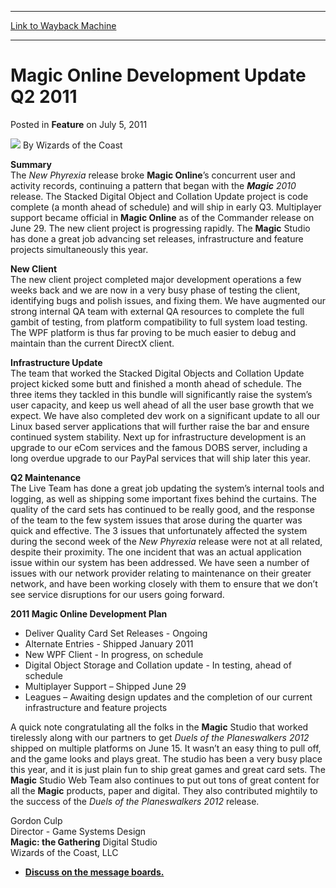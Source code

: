
---
[Link to Wayback Machine](https://web.archive.org/web/20220522175821/https://magic.wizards.com/en/articles/archive/feature/magic-online-development-update-q2-2011-2011-07-05)

[_metadata_:author]:- "Wizards of the Coast"
[_metadata_:description]:- "Summary The New Phyrexia release broke Magic Online’s concurrent user and activity records, continuing a pattern that began with the Magic 2010 release. The Stacked Digital Object and Collation Update project is code complete (a month ahead of schedule) and will ship in early Q3. Multiplayer support became official in Magic Online as of the Commander release on June 29. The"
[_metadata_:generator]:- "Drupal 7 (http://drupal.org)"
[_metadata_:publish_date]:- "2011-07-05"
[_metadata_:title]:- "Magic Online Development Update Q2 2011"
[_metadata_:wayback_capture_timestamp]:- "2022-05-22 17:58:21+00:00"
[_metadata_:wayback_raw_url]:- "https://web.archive.org/web/20220522175821id_/https://magic.wizards.com/en/articles/archive/feature/magic-online-development-update-q2-2011-2011-07-05"
[_metadata_:wayback_url]:- "https://magic.wizards.com/en/articles/archive/feature/magic-online-development-update-q2-2011-2011-07-05"
---


Magic Online Development Update Q2 2011
=======================================



 Posted in **Feature**
 on July 5, 2011 






![](https://media.magic.wizards.com/styles/auth_small/public/images/person/wizards_author.jpg)
By Wizards of the Coast











**Summary**  
 The *New Phyrexia* release broke **Magic Online**’s concurrent user and activity records, continuing a pattern that began with the ***Magic** 2010* release. The Stacked Digital Object and Collation Update project is code complete (a month ahead of schedule) and will ship in early Q3. Multiplayer support became official in **Magic Online** as of the Commander release on June 29. The new client project is progressing rapidly. The **Magic** Studio has done a great job advancing set releases, infrastructure and feature projects simultaneously this year.

**New Client**  
 The new client project completed major development operations a few weeks back and we are now in a very busy phase of testing the client, identifying bugs and polish issues, and fixing them. We have augmented our strong internal QA team with external QA resources to complete the full gambit of testing, from platform compatibility to full system load testing. The WPF platform is thus far proving to be much easier to debug and maintain than the current DirectX client.

**Infrastructure Update**  
 The team that worked the Stacked Digital Objects and Collation Update project kicked some butt and finished a month ahead of schedule. The three items they tackled in this bundle will significantly raise the system’s user capacity, and keep us well ahead of all the user base growth that we expect. We have also completed dev work on a significant update to all our Linux based server applications that will further raise the bar and ensure continued system stability. Next up for infrastructure development is an upgrade to our eCom services and the famous DOBS server, including a long overdue upgrade to our PayPal services that will ship later this year.

**Q2 Maintenance**  
 The Live Team has done a great job updating the system’s internal tools and logging, as well as shipping some important fixes behind the curtains. The quality of the card sets has continued to be really good, and the response of the team to the few system issues that arose during the quarter was quick and effective. The 3 issues that unfortunately affected the system during the second week of the *New Phyrexia* release were not at all related, despite their proximity. The one incident that was an actual application issue within our system has been addressed. We have seen a number of issues with our network provider relating to maintenance on their greater network, and have been working closely with them to ensure that we don’t see service disruptions for our users going forward.

**2011 Magic Online Development Plan**  
* Deliver Quality Card Set Releases - Ongoing
* Alternate Entries - Shipped January 2011
* New WPF Client - In progress, on schedule
* Digital Object Storage and Collation update - In testing, ahead of schedule
* Multiplayer Support – Shipped June 29
* Leagues – Awaiting design updates and the completion of our current infrastructure and feature projects

A quick note congratulating all the folks in the **Magic** Studio that worked tirelessly along with our partners to get *Duels of the Planeswalkers 2012* shipped on multiple platforms on June 15. It wasn’t an easy thing to pull off, and the game looks and plays great. The studio has been a very busy place this year, and it is just plain fun to ship great games and great card sets. The **Magic** Studio Web Team also continues to put out tons of great content for all the **Magic** products, paper and digital. They also contributed mightily to the success of the *Duels of the Planeswalkers 2012* release.

Gordon Culp  
 Director - Game Systems Design  
**Magic: the Gathering** Digital Studio  
 Wizards of the Coast, LLC

- **[Discuss on the message boards.](http://community.wizards.com/go/thread/view/75846/27973321/Magic_Online_Q2_Update_Discussion)**






